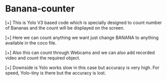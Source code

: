 # Banana-counter

[+] This is Yolo V3 based code which is specially designed to count number of Bananas and the count will be displayed on the screen.

[+] Here we can count anything we want just change BANANA to anything available in the coco file.

[+] Also this can count through Webcams and we can also add recorded video and count the required object.

[+] Downside is Yolo works slow in this case but accuracy is very high. For speed, Yolo-tiny is there but the accuracy is lost.
